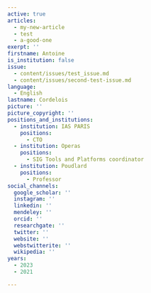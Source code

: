 ```yaml
---
active: true
articles:
  - my-new-article
  - test
  - a-good-one
exerpt: ''
firstname: Antoine
is_institution: false
issue:
  - content/issues/test_issue.md
  - content/issues/second-test-issue.md
language:
  - English
lastname: Cordelois
picture: ''
picture_copyright: ''
positions_and_institutions:
  - institution: IAS PARIS
    positions:
      - CTO
  - institution: Operas
    positions:
      - SIG Tools and Platforms coordinator
  - institution: Poudlard
    positions:
      - Professor
social_channels:
  google_scholar: ''
  instagram: ''
  linkedin: ''
  mendeley: ''
  orcid: ''
  researchgate: ''
  twitter: ''
  website: ''
  webstwitterite: ''
  wikipedia: ''
years:
  - 2023
  - 2021

---
```

